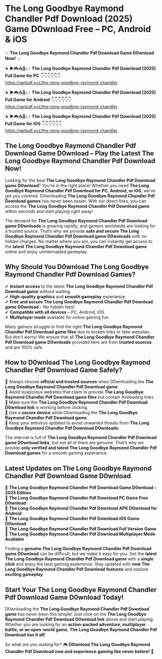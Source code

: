 # The Long Goodbye Raymond Chandler Pdf Download (2025) Game D0wnload Free – PC, Android & iOS

💥 **The Long Goodbye Raymond Chandler Pdf Download Game D0wnload Now!** 💥  

➤ ►🎮📥📱👉 **The Long Goodbye Raymond Chandler Pdf Download (2025) Full Game for PC** 👇👇👇👇👇👇  
https://getpdf.xyz/the-long-goodbye-raymond-chandler  

➤ ►🎮📥📱👉 **The Long Goodbye Raymond Chandler Pdf Download (2025) Full Game for Android** 👇👇👇👇👇👇  
https://getpdf.xyz/the-long-goodbye-raymond-chandler  

➤ ►🎮📥📱👉 **The Long Goodbye Raymond Chandler Pdf Download (2025) Full Game for iOS** 👇👇👇👇👇👇  
https://getpdf.xyz/the-long-goodbye-raymond-chandler  

## The Long Goodbye Raymond Chandler Pdf Download Game D0wnload – Play the Latest The Long Goodbye Raymond Chandler Pdf Download Now!

Looking for the best **The Long Goodbye Raymond Chandler Pdf Download game D0wnload**? You’re in the right place! Whether you need **The Long Goodbye Raymond Chandler Pdf Download for PC, Android, or iOS**, we’ve got you covered. D0wnloading **The Long Goodbye Raymond Chandler Pdf Download games** has never been easier. With our direct links, you can access the **The Long Goodbye Raymond Chandler Pdf Download game** within seconds and start playing right away!  

The demand for **The Long Goodbye Raymond Chandler Pdf Download game D0wnloads** is growing rapidly, and gamers worldwide are looking for a trusted source. That’s why we provide **safe and secure The Long Goodbye Raymond Chandler Pdf Download game D0wnloads** with no hidden charges. No matter where you are, you can instantly get access to the **latest The Long Goodbye Raymond Chandler Pdf Download game** online and enjoy uninterrupted gameplay.  

## **Why Should You D0wnload The Long Goodbye Raymond Chandler Pdf Download Games?**  

✔ **Instant access** to the latest **The Long Goodbye Raymond Chandler Pdf Download game** without waiting.  
✔ **High-quality graphics** and **smooth gameplay** experience.  
✔ **Free and secure The Long Goodbye Raymond Chandler Pdf Download game D0wnload** – No hidden fees!  
✔ **Compatible with all devices** – PC, Android, iOS.  
✔ **Multiplayer mode** available for online gaming fun.  

Many gamers struggle to find the right **The Long Goodbye Raymond Chandler Pdf Download game files** due to broken links or fake websites. But don’t worry! We ensure that all **The Long Goodbye Raymond Chandler Pdf Download game D0wnloads** provided here are from **trusted sources** and are 100% safe.  

## **How to D0wnload The Long Goodbye Raymond Chandler Pdf Download Game Safely?**  

📌 Always choose **official and trusted sources** when D0wnloading the **The Long Goodbye Raymond Chandler Pdf Download game**.  
📌 Avoid suspicious websites that claim to provide **The Long Goodbye Raymond Chandler Pdf Download game files** but contain misleading links.  
📌 Make sure the **The Long Goodbye Raymond Chandler Pdf Download D0wnload link** is working before clicking.  
📌 Use a **secure device** while D0wnloading the **The Long Goodbye Raymond Chandler Pdf Download game**.  
📌 Keep your antivirus updated to avoid unwanted threats from **The Long Goodbye Raymond Chandler Pdf Download D0wnloads**.  

The internet is full of **The Long Goodbye Raymond Chandler Pdf Download game D0wnload links**, but not all of them are genuine. That’s why we provide **only verified and latest The Long Goodbye Raymond Chandler Pdf Download games** for a smooth gaming experience.  

## **Latest Updates on The Long Goodbye Raymond Chandler Pdf Download Game D0wnload**  

🔹 **The Long Goodbye Raymond Chandler Pdf Download Game D0wnload – 2025 Edition**  
🔹 **The Long Goodbye Raymond Chandler Pdf Download PC Game Free D0wnload**  
🔹 **The Long Goodbye Raymond Chandler Pdf Download APK D0wnload for Android**  
🔹 **The Long Goodbye Raymond Chandler Pdf Download iOS Game D0wnload**  
🔹 **The Long Goodbye Raymond Chandler Pdf Download Full Version Game**  
🔹 **The Long Goodbye Raymond Chandler Pdf Download Multiplayer Mode Available**  

Finding a **genuine The Long Goodbye Raymond Chandler Pdf Download game D0wnload** can be difficult, but we make it easy for you. Get the **latest The Long Goodbye Raymond Chandler Pdf Download game** with a **single click** and enjoy the best gaming experience. Stay updated with **new The Long Goodbye Raymond Chandler Pdf Download features** and explore **exciting gameplay**.  

## **Start Your The Long Goodbye Raymond Chandler Pdf Download Game D0wnload Today!**  

D0wnloading the **The Long Goodbye Raymond Chandler Pdf Download game** has never been this simple! Just click on the **The Long Goodbye Raymond Chandler Pdf Download D0wnload link** above and start playing. Whether you are looking for an **action-packed adventure, multiplayer battle, or an open-world game**, **The Long Goodbye Raymond Chandler Pdf Download has it all!**  

So what are you waiting for? 🎮 **D0wnload The Long Goodbye Raymond Chandler Pdf Download now and experience gaming like never before!** 🚀  